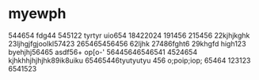 # myewph
544654
fdg44
545122
tyrtyr
uio654
18422024
191456
215456
22kjhjkghk
23ljhgjfgjoolkl57423
265465456456
62ljhk
27486fght6
29khgfd
high123
byehjhj56465
asdf56+
op[o-'
56445646546541
4524654
kjhkhhjhjhjhk89ik8uiku
65465446tyutyutyu
456
o;poip;iop;
65464
123123
6541523
